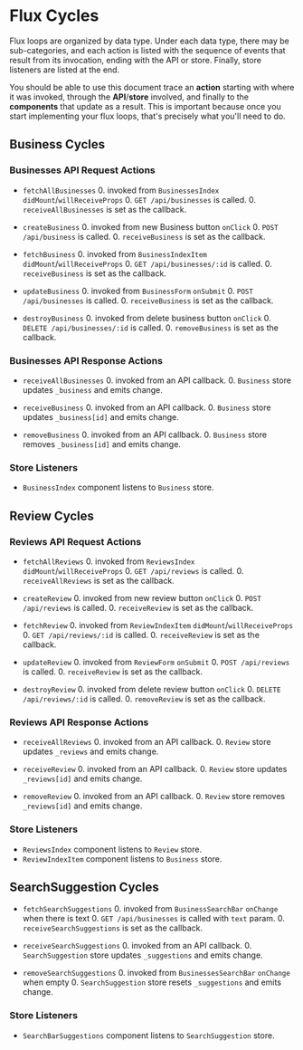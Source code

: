 # Flux Cycles

Flux loops are organized by data type. Under each data type, there may
be sub-categories, and each action is listed with the sequence of events
that result from its invocation, ending with the API or store. Finally,
store listeners are listed at the end.

You should be able to use this document trace an **action** starting
with where it was invoked, through the **API**/**store** involved, and
finally to the **components** that update as a result. This is important
because once you start implementing your flux loops, that's precisely
what you'll need to do.


## Business Cycles

### Businesses API Request Actions

* `fetchAllBusinesses`
  0. invoked from `BusinessesIndex` `didMount`/`willReceiveProps`
  0. `GET /api/businesses` is called.
  0. `receiveAllBusinesses` is set as the callback.

* `createBusiness`
  0. invoked from new Business button `onClick`
  0. `POST /api/business` is called.
  0. `receiveBusiness` is set as the callback.

* `fetchBusiness`
  0. invoked from `BusinessIndexItem` `didMount`/`willReceiveProps`
  0. `GET /api/businesses/:id` is called.
  0. `receiveBusiness` is set as the callback.

* `updateBusiness`
  0. invoked from `BusinessForm` `onSubmit`
  0. `POST /api/businesses` is called.
  0. `receiveBusiness` is set as the callback.

* `destroyBusiness`
  0. invoked from delete business button `onClick`
  0. `DELETE /api/businesses/:id` is called.
  0. `removeBusiness` is set as the callback.

### Businesses API Response Actions

* `receiveAllBusinesses`
  0. invoked from an API callback.
  0. `Business` store updates `_business` and emits change.

* `receiveBusiness`
  0. invoked from an API callback.
  0. `Business` store updates `_business[id]` and emits change.

* `removeBusiness`
  0. invoked from an API callback.
  0. `Business` store removes `_business[id]` and emits change.

### Store Listeners

* `BusinessIndex` component listens to `Business` store.



## Review Cycles

### Reviews API Request Actions

* `fetchAllReviews`
  0. invoked from `ReviewsIndex` `didMount`/`willReceiveProps`
  0. `GET /api/reviews` is called.
  0. `receiveAllReviews` is set as the callback.

* `createReview`
  0. invoked from new review button `onClick`
  0. `POST /api/reviews` is called.
  0. `receiveReview` is set as the callback.

* `fetchReview`
  0. invoked from `ReviewIndexItem` `didMount`/`willReceiveProps`
  0. `GET /api/reviews/:id` is called.
  0. `receiveReview` is set as the callback.

* `updateReview`
  0. invoked from `ReviewForm` `onSubmit`
  0. `POST /api/reviews` is called.
  0. `receiveReview` is set as the callback.

* `destroyReview`
  0. invoked from delete review button `onClick`
  0. `DELETE /api/reviews/:id` is called.
  0. `removeReview` is set as the callback.

### Reviews API Response Actions

* `receiveAllReviews`
  0. invoked from an API callback.
  0. `Review` store updates `_reviews` and emits change.

* `receiveReview`
  0. invoked from an API callback.
  0. `Review` store updates `_reviews[id]` and emits change.

* `removeReview`
  0. invoked from an API callback.
  0. `Review` store removes `_reviews[id]` and emits change.

### Store Listeners

* `ReviewsIndex` component listens to `Review` store.
* `ReviewIndexItem` component listens to `Business` store.

## SearchSuggestion Cycles

* `fetchSearchSuggestions`
  0. invoked from `BusinessSearchBar` `onChange` when there is text
  0. `GET /api/businesses` is called with `text` param.
  0. `receiveSearchSuggestions` is set as the callback.

* `receiveSearchSuggestions`
  0. invoked from an API callback.
  0. `SearchSuggestion` store updates `_suggestions` and emits change.

* `removeSearchSuggestions`
  0. invoked from `BusinessesSearchBar` `onChange` when empty
  0. `SearchSuggestion` store resets `_suggestions` and emits change.

### Store Listeners

* `SearchBarSuggestions` component listens to `SearchSuggestion` store.
